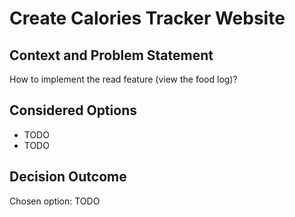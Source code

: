 # Create Calories Tracker Website

## Context and Problem Statement
How to implement the read feature (view the food log)? 

## Considered Options

* TODO
* TODO

## Decision Outcome

Chosen option: TODO
